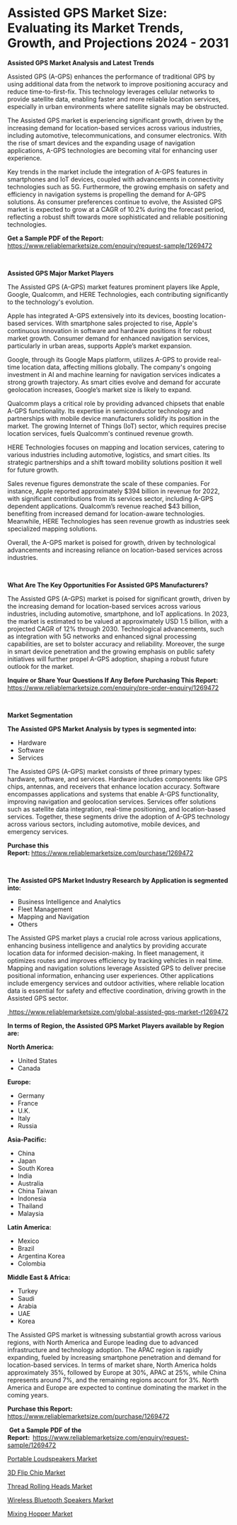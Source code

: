 <p><h1>Assisted GPS Market Size: Evaluating its Market Trends, Growth, and Projections 2024 - 2031</h1></p><p><strong>Assisted GPS Market Analysis and Latest Trends</strong></p>
<p><p>Assisted GPS (A-GPS) enhances the performance of traditional GPS by using additional data from the network to improve positioning accuracy and reduce time-to-first-fix. This technology leverages cellular networks to provide satellite data, enabling faster and more reliable location services, especially in urban environments where satellite signals may be obstructed.</p><p>The Assisted GPS market is experiencing significant growth, driven by the increasing demand for location-based services across various industries, including automotive, telecommunications, and consumer electronics. With the rise of smart devices and the expanding usage of navigation applications, A-GPS technologies are becoming vital for enhancing user experience.</p><p>Key trends in the market include the integration of A-GPS features in smartphones and IoT devices, coupled with advancements in connectivity technologies such as 5G. Furthermore, the growing emphasis on safety and efficiency in navigation systems is propelling the demand for A-GPS solutions. As consumer preferences continue to evolve, the Assisted GPS market is expected to grow at a CAGR of 10.2% during the forecast period, reflecting a robust shift towards more sophisticated and reliable positioning technologies.</p></p>
<p><strong>Get a Sample PDF of the Report:&nbsp;</strong> <a href="https://www.reliablemarketsize.com/enquiry/request-sample/1269472?utm_campaign=1169&utm_medium=2&utm_source=Github&utm_content=ia&utm_term=30092024&utm_id=assisted-gps">https://www.reliablemarketsize.com/enquiry/request-sample/1269472</a></p>
<p>&nbsp;</p>
<p><strong>Assisted GPS Major Market Players</strong></p>
<p><p>The Assisted GPS (A-GPS) market features prominent players like Apple, Google, Qualcomm, and HERE Technologies, each contributing significantly to the technology's evolution. </p><p>Apple has integrated A-GPS extensively into its devices, boosting location-based services. With smartphone sales projected to rise, Apple's continuous innovation in software and hardware positions it for robust market growth. Consumer demand for enhanced navigation services, particularly in urban areas, supports Apple’s market expansion.</p><p>Google, through its Google Maps platform, utilizes A-GPS to provide real-time location data, affecting millions globally. The company's ongoing investment in AI and machine learning for navigation services indicates a strong growth trajectory. As smart cities evolve and demand for accurate geolocation increases, Google’s market size is likely to expand.</p><p>Qualcomm plays a critical role by providing advanced chipsets that enable A-GPS functionality. Its expertise in semiconductor technology and partnerships with mobile device manufacturers solidify its position in the market. The growing Internet of Things (IoT) sector, which requires precise location services, fuels Qualcomm's continued revenue growth.</p><p>HERE Technologies focuses on mapping and location services, catering to various industries including automotive, logistics, and smart cities. Its strategic partnerships and a shift toward mobility solutions position it well for future growth.</p><p>Sales revenue figures demonstrate the scale of these companies. For instance, Apple reported approximately $394 billion in revenue for 2022, with significant contributions from its services sector, including A-GPS dependent applications. Qualcomm’s revenue reached $43 billion, benefiting from increased demand for location-aware technologies. Meanwhile, HERE Technologies has seen revenue growth as industries seek specialized mapping solutions.</p><p>Overall, the A-GPS market is poised for growth, driven by technological advancements and increasing reliance on location-based services across industries.</p></p>
<p>&nbsp;</p>
<p><strong>What Are The Key Opportunities For Assisted GPS Manufacturers?</strong></p>
<p><p>The Assisted GPS (A-GPS) market is poised for significant growth, driven by the increasing demand for location-based services across various industries, including automotive, smartphone, and IoT applications. In 2023, the market is estimated to be valued at approximately USD 1.5 billion, with a projected CAGR of 12% through 2030. Technological advancements, such as integration with 5G networks and enhanced signal processing capabilities, are set to bolster accuracy and reliability. Moreover, the surge in smart device penetration and the growing emphasis on public safety initiatives will further propel A-GPS adoption, shaping a robust future outlook for the market.</p></p>
<p><strong>Inquire or Share Your Questions If Any Before Purchasing This Report:</strong> <a href="https://www.reliablemarketsize.com/enquiry/pre-order-enquiry/1269472?utm_campaign=1169&utm_medium=2&utm_source=Github&utm_content=ia&utm_term=30092024&utm_id=assisted-gps">https://www.reliablemarketsize.com/enquiry/pre-order-enquiry/1269472</a></p>
<p>&nbsp;</p>
<p><strong>Market Segmentation</strong></p>
<p><strong>The Assisted GPS Market Analysis by types is segmented into:</strong></p>
<p><ul><li>Hardware</li><li>Software</li><li>Services</li></ul></p>
<p><p>The Assisted GPS (A-GPS) market consists of three primary types: hardware, software, and services. Hardware includes components like GPS chips, antennas, and receivers that enhance location accuracy. Software encompasses applications and systems that enable A-GPS functionality, improving navigation and geolocation services. Services offer solutions such as satellite data integration, real-time positioning, and location-based services. Together, these segments drive the adoption of A-GPS technology across various sectors, including automotive, mobile devices, and emergency services.</p></p>
<p><strong>Purchase this Report:&nbsp;</strong><a href="https://www.reliablemarketsize.com/purchase/1269472?utm_campaign=1169&utm_medium=2&utm_source=Github&utm_content=ia&utm_term=30092024&utm_id=assisted-gps">https://www.reliablemarketsize.com/purchase/1269472</a></p>
<p>&nbsp;</p>
<p><strong>The Assisted GPS Market Industry Research by Application is segmented into:</strong></p>
<p><ul><li>Business Intelligence and Analytics</li><li>Fleet Management</li><li>Mapping and Navigation</li><li>Others</li></ul></p>
<p><p>The Assisted GPS market plays a crucial role across various applications, enhancing business intelligence and analytics by providing accurate location data for informed decision-making. In fleet management, it optimizes routes and improves efficiency by tracking vehicles in real time. Mapping and navigation solutions leverage Assisted GPS to deliver precise positional information, enhancing user experiences. Other applications include emergency services and outdoor activities, where reliable location data is essential for safety and effective coordination, driving growth in the Assisted GPS sector.</p></p>
<p><a href="https://www.reliablemarketsize.com/global-assisted-gps-market-r1269472?utm_campaign=1169&utm_medium=2&utm_source=Github&utm_content=ia&utm_term=30092024&utm_id=assisted-gps">&nbsp;https://www.reliablemarketsize.com/global-assisted-gps-market-r1269472</a></p>
<p><strong>In terms of Region, the Assisted GPS Market Players available by Region are:</strong></p>
<p>
    <p> <strong> North America: </strong>
        <ul>
            <li>United States</li>
            <li>Canada</li>
        </ul>
        </p> 
    <p> <strong> Europe: </strong>
        <ul>
            <li>Germany</li>
            <li>France</li>
            <li>U.K.</li>
            <li>Italy</li>
            <li>Russia</li>
        </ul>
        </p> 
    <p> <strong> Asia-Pacific: </strong>
        <ul>
            <li>China</li>
            <li>Japan</li>
            <li>South Korea</li>
            <li>India</li>
            <li>Australia</li>
            <li>China Taiwan</li>
            <li>Indonesia</li>
            <li>Thailand</li>
            <li>Malaysia</li>
        </ul>
        </p> 
    <p> <strong> Latin America: </strong>
        <ul>
            <li>Mexico</li>
            <li>Brazil</li>
            <li>Argentina Korea</li>
            <li>Colombia</li>
        </ul>
        </p> 
    <p> <strong> Middle East & Africa: </strong>
        <ul>
            <li>Turkey</li>
            <li>Saudi</li>
            <li>Arabia</li>
            <li>UAE</li>
            <li>Korea</li>
        </ul>
    </p>
    </p>
<p><p>The Assisted GPS market is witnessing substantial growth across various regions, with North America and Europe leading due to advanced infrastructure and technology adoption. The APAC region is rapidly expanding, fueled by increasing smartphone penetration and demand for location-based services. In terms of market share, North America holds approximately 35%, followed by Europe at 30%, APAC at 25%, while China represents around 7%, and the remaining regions account for 3%. North America and Europe are expected to continue dominating the market in the coming years.</p></p>
<p><strong>Purchase this Report: </strong><a href="https://www.reliablemarketsize.com/purchase/1269472?utm_campaign=1169&utm_medium=2&utm_source=Github&utm_content=ia&utm_term=30092024&utm_id=assisted-gps">https://www.reliablemarketsize.com/purchase/1269472</a></p>
<p>&nbsp;<strong>Get a Sample PDF of the Report:&nbsp;&nbsp;</strong><a href="https://www.reliablemarketsize.com/enquiry/request-sample/1269472?utm_campaign=1169&utm_medium=2&utm_source=Github&utm_content=ia&utm_term=30092024&utm_id=assisted-gps">https://www.reliablemarketsize.com/enquiry/request-sample/1269472</a></p>
<p><strong></strong></p>
<p><p><a href="https://issuu.com/reportprime-2/docs/portable-loudspeakers-market-size-2_d7aac49ff17c35?utm_campaign=1169&utm_medium=2&utm_source=Github&utm_content=ia&utm_term=30092024&utm_id=assisted-gps">Portable Loudspeakers Market</a></p><p><a href="https://github.com/pizolina/Market-Research-Report-List-6/blob/main/3d-flip-chip-market.md?utm_campaign=1169&utm_medium=2&utm_source=Github&utm_content=ia&utm_term=30092024&utm_id=assisted-gps">3D Flip Chip Market</a></p><p><a href="https://www.linkedin.com/pulse/global-thread-rolling-heads-market-share-growth-opportunities-6n6be?utm_campaign=1169&utm_medium=2&utm_source=Github&utm_content=ia&utm_term=30092024&utm_id=assisted-gps">Thread Rolling Heads Market</a></p><p><a href="https://issuu.com/reportprime-2/docs/wireless-bluetooth-speakers-market-_489b7b5b2d8e06?utm_campaign=1169&utm_medium=2&utm_source=Github&utm_content=ia&utm_term=30092024&utm_id=assisted-gps">Wireless Bluetooth Speakers Market</a></p><p><a href="https://www.linkedin.com/pulse/mixing-hopper-industry-sector-market-dynamics-future-scenarios-mhlhe?utm_campaign=1169&utm_medium=2&utm_source=Github&utm_content=ia&utm_term=30092024&utm_id=assisted-gps">Mixing Hopper Market</a></p></p>